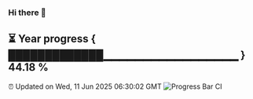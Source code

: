 ### Hi there 👋
⏳ Year progress { █████████████▁▁▁▁▁▁▁▁▁▁▁▁▁▁▁▁▁ } 44.18 %
---
⏰ Updated on Wed, 11 Jun 2025 06:30:02 GMT
![Progress Bar CI](https://github.com/liununu/liununu/workflows/Progress%20Bar%20CI/badge.svg)
